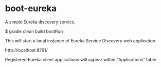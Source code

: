 # boot-eureka

A simple Eureka discovery service. 

$ gradle clean build bootRun

This will start a local instance of Eureka Service Discovery web application. 

http://localhost:8761/

Registered Eureka client applications will appear within "Applications" table
